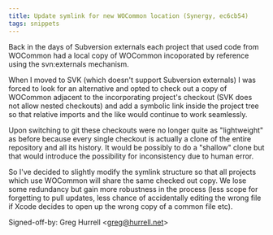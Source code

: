 ```yaml
---
title: Update symlink for new WOCommon location (Synergy, ec6cb54)
tags: snippets
---
```


Back in the days of Subversion externals each project that used code from WOCommon had a local copy of WOCommon incoporated by reference using the svn:externals mechanism.

When I moved to SVK (which doesn't support Subversion externals) I was forced to look for an alternative and opted to check out a copy of WOCommon adjacent to the incorporating project's checkout (SVK does not allow nested checkouts) and add a symbolic link inside the project tree so that relative imports and the like would continue to work seamlessly.

Upon switching to git these checkouts were no longer quite as "lightweight" as before because every single checkout is actually a clone of the entire repository and all its history. It would be possibly to do a "shallow" clone but that would introduce the possibility for inconsistency due to human error.

So I've decided to slightly modify the symlink structure so that all projects which use WOCommon will share the same checked out copy. We lose some redundancy but gain more robustness in the process (less scope for forgetting to pull updates, less chance of accidentally editing the wrong file if Xcode decides to open up the wrong copy of a common file etc).

Signed-off-by: Greg Hurrell &lt;greg@hurrell.net&gt;
